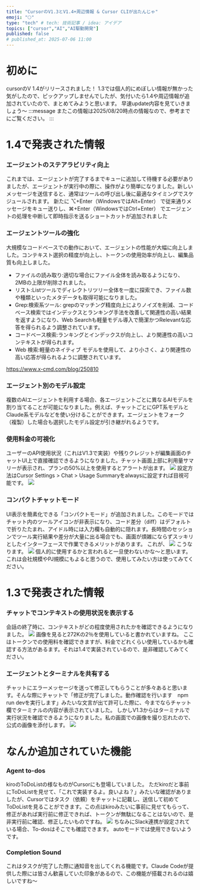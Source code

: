 ```yaml
---
title: "CursorのV1.3とV1.4+周辺情報 & Cursor CLIが出たんじゃ"
emoji: "🌕"
type: "tech" # tech: 技術記事 / idea: アイデア
topics: ["cursor","AI","AI駆動開発"]
published: false
# published_at: 2025-07-06 11:00
---
```


# 初めに
cursorのV 1.4がリリースされました！
1.3では個人的にめぼしい情報が無かった気がしたので、ピックアップしませんでしたが、気付いたら1.4や周辺情報が追加されていたので、まとめてみようと思います。
早速update内容を見ていきましょう〜
:::message
またこの情報は2025/08/20時点の情報なので、参考までにご覧ください。
:::

# 1.4で発表された情報
### エージェントのステアラビリティ向上
これまでは、エージェントが完了するまでキューに追加して待機する必要がありましたが、エージェントが実行中の際に、操作がより簡単になりました。新しいメッセージを送信すると、通常はツールの呼び出し後に最適なタイミングでスケジュールされます。
新たに ⌥+Enter（WindowsではAlt+Enter） で従来通りメッセージをキュー送りし、⌘+Enter（WindowsではCtrl+Enter） でエージェントの処理を中断して即時指示を送るショートカットが追加されました

### エージェントツールの強化
大規模なコードベースでの動作において、エージェントの性能が大幅に向上しました。コンテキスト選択の精度が向上し、トークンの使用効率が向上し、編集品質も向上しました。
- ファイルの読み取り:適切な場合にファイル全体を読み取るようになり、2MBの上限が削除されました。
- リスト:Listツールでディレクトリツリー全体を一度に探索でき、ファイル数や種類といったメタデータも取得可能になりました。
- Grep:検索系ツール: grepのマッチング精度向上によりノイズを削減、コードベース検索ではインデックスとランキング手法を改善して関連性の高い結果を返すようになり、Web Searchも軽量モデル導入で簡潔かつRelevantな応答を得られるよう調整されています。
- コードベース検索:ランキングとインデックスが向上し、より関連性の高いコンテキストが得られます。
- Web 検索:軽量のネイティブ モデルを使用して、より小さく、より関連性の高い応答が得られるように調整されています。

https://www.x-cmd.com/blog/250810

### エージェント別のモデル設定
複数のAIエージェントを利用する場合、各エージェントごとに異なるAIモデルを割り当てることが可能になりました。例えば、チャットごとにGPT系モデルとClaude系モデルなどを使い分けることができます。エージェントをフォーク（複製）した場合も選択したモデル設定が引き継がれるようです。

### 使用料金の可視化
ユーザーのAPI使用状況（これはV1.3で実装）や残りクレジットが編集画面のチャットUI上で直接確認できるようになりました。チャット画面上部に利用量サマリーが表示され、プランの50%以上を使用するとアラートが出ます。
![](/images/cursor-update-v-1_4/4.png)
設定方法はCursor Settings > Chat > Usage Summaryをalwaysに設定すれば目視可能です。
![](/images/cursor-update-v-1_4/5.png)

### コンパクトチャットモード
UI表示を簡素化できる「コンパクトモード」が追加されました。このモードではチャット内のツールアイコンが非表示になり、コード差分（diff）はデフォルトで折りたたまれ、アイドル時には入力欄も自動的に隠れます。長時間のセッションでツール実行結果や差分が大量に出る場合でも、画面が煩雑にならずスッキリとしたインターフェースで作業できるメリットがあります。
これが、
![](/images/cursor-update-v-1_4/6.png)
こうなります。
![](/images/cursor-update-v-1_4/7.png)
個人的に使用するかと言われると一旦使わないかな〜と思います。これは会社規模やPJ規模にもよると思うので、使用してみたい方は使ってみてください。

# 1.3で発表された情報
### チャットでコンテキストの使用状況を表示する
会話の終了時に、コンテキストがどの程度使用されたかを確認できるようになりました。
![](/images/cursor-update-v-1_4/2.png)
画像を見ると272Kの2％を使用していると書かれていますね。
ここはトークンでの使用料を確認できますが、料金でどれくらい使用しているかも確認する方法があるます。それは1.4で実装されているので、是非確認してみてください。

### エージェントとターミナルを共有する
チャットにエラーメッセージを送って修正してもらうことが多々あると思います。そんな際にチャットで「修正が完了しました。動作確認を行います　npm run devを実行します」みたいな文言が出て許可した際に、今までならチャット欄でターミナルの内容が表示されていました。
しかしV1.3からはターミナルで実行状況を確認できるようになりました。私の画面での画像を撮り忘れたので、公式の画像を添付します。
![](/images/cursor-update-v-1_4/3.png)

# なんか追加されていた機能
### Agent to-dos
kiroのToDoListの様なものがCursorにも登場していました。
ただkiroだと事前にToDoListを見せて、「これで実装するよ。良いよね？」みたいな確認がありましたが、Cursorではタスク（依頼）をチャットに記載し、送信して初めてToDoListを見ることができます。この点はkiroみたいに事前に見せてもらって、修正があれば実行前に修正できれば、トークンが無駄になることはないので、是非実行前に確認、修正したいものですね。
![](/images/cursor-update-v-1_4/1.png)
ちなみにSlack連携が設定されている場合、To-dosはそこでも確認できます。
autoモードでは使用できないようです。

### Completion Sound
これはタスクが完了した際に通知音を出してくれる機能です。Claude Codeが提供した際には皆さん歓喜していた印象があるので、この機能が搭載されるのは嬉しいですね〜